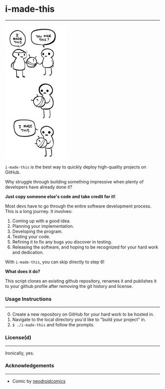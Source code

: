 # i-made-this
---

![](img/i-made-this.png)

`i-made-this` is the best way to quickly deploy high-quality projects on GitHub.

Why struggle through building something impressive when plenty of developers have already done it?

**Just copy someone else's code and take credit for it!**

Most devs have to go through the entire software development process. This is a long journey. It involves:

1. Coming up with a good idea.
2. Planning your implementation.
3. Developing the program.
4. Testing your code.
5. Refining it to fix any bugs you discover in testing.
6. Releasing the software, and hoping to be recognized for your hard work and dedication.

With `i-made-this`, you can skip directly to step 6!

**What does it do?**

This script clones an existing github repository, renames it and publishes it to your github profile after removing the git history and license.

### Usage Instructions
---

0. Create a new repository on GitHub for your hard work to be hosted in.
1. Navigate to the local directory you'd like to "build your project" in.
2. `$ ./i-made-this` and follow the prompts.

### License(d)
---

Ironically, yes.

### Acknowledgements
---

+ Comic by [neodroidcomics](https://nedroidcomics.tumblr.com/post/41879001445/the-internet)
